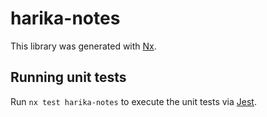 # harika-notes

This library was generated with [Nx](https://nx.dev).

## Running unit tests

Run `nx test harika-notes` to execute the unit tests via [Jest](https://jestjs.io).

